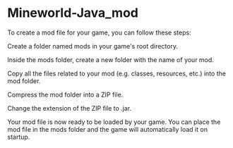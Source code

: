 # Mineworld-Java_mod

To create a mod file for your game, you can follow these steps:

Create a folder named mods in your game's root directory.

Inside the mods folder, create a new folder with the name of your mod.

Copy all the files related to your mod (e.g. classes, resources, etc.) into the mod folder.

Compress the mod folder into a ZIP file.

Change the extension of the ZIP file to .jar.

Your mod file is now ready to be loaded by your game. You can place the mod file in the mods folder and the game will automatically load it on startup.
